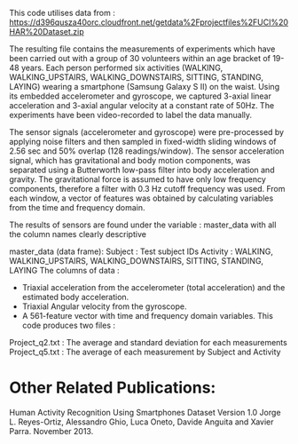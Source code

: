 This code utilises data from :
https://d396qusza40orc.cloudfront.net/getdata%2Fprojectfiles%2FUCI%20HAR%20Dataset.zip 

The resulting file contains the measurements of experiments which have been carried out with a group of 30 volunteers within an age bracket of 19-48 years. Each person performed six activities (WALKING, WALKING_UPSTAIRS, WALKING_DOWNSTAIRS, SITTING, STANDING, LAYING) wearing a smartphone (Samsung Galaxy S II) on the waist. Using its embedded accelerometer and gyroscope, we captured 3-axial linear acceleration and 3-axial angular velocity at a constant rate of 50Hz. The experiments have been video-recorded to label the data manually.

The sensor signals (accelerometer and gyroscope) were pre-processed by applying noise filters and then sampled in fixed-width sliding windows of 2.56 sec and 50% overlap (128 readings/window). The sensor acceleration signal, which has gravitational and body motion components, was separated using a Butterworth low-pass filter into body acceleration and gravity. The gravitational force is assumed to have only low frequency components, therefore a filter with 0.3 Hz cutoff frequency was used. From each window, a vector of features was obtained by calculating variables from the time and frequency domain.

The results of sensors are found under the variable : master_data with all the column names clearly descriptive

master_data (data frame):
Subject : Test subject IDs 
Activity : WALKING, WALKING_UPSTAIRS, WALKING_DOWNSTAIRS, SITTING, STANDING, LAYING 
The columns of data : 
- Triaxial acceleration from the accelerometer (total acceleration) and the estimated body acceleration. 
- Triaxial Angular velocity from the gyroscope. 
- A 561-feature vector with time and frequency domain variables. 
This code produces two files :

Project_q2.txt : The average and standard deviation for each measurements
Project_q5.txt : The average of each measurement by Subject and Activity


Other Related Publications:
===========================
Human Activity Recognition Using Smartphones Dataset
Version 1.0
Jorge L. Reyes-Ortiz, Alessandro Ghio, Luca Oneto, Davide Anguita and Xavier Parra. November 2013.